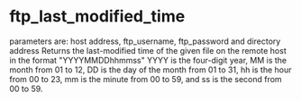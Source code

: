 # ftp_last_modified_time
parameters are: host address, ftp_username, ftp_password and directory address
Returns the last-modified time of the given file on the remote host in the format "YYYYMMDDhhmmss"
YYYY is the four-digit year, MM is the month from 01 to 12, DD is the day of the month from 01 to 31, hh is the hour from 00 to 23, mm is the minute from 00 to 59, and ss is the second from 00 to 59. 
